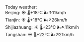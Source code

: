 Today weather:  
Beijing: ☀️   🌡️+18°C 🌬️↑11km/h  
Tianjin: ☀️   🌡️+18°C 🌬️↗26km/h  
Shijiazhuang: ☀️   🌡️+23°C 🌬️↖11km/h  
Tangshan: ☀️   🌡️+22°C 🌬️↗21km/h  

